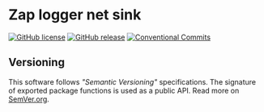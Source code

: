 # Zap logger net sink
[![GitHub license][License img]][License src] [![GitHub release][Release img]][Release src] [![Conventional Commits][Conventional commits badge]][Conventional commits src]

## Versioning
This software follows *"Semantic Versioning"* specifications. The signature of exported package functions is used
as a public API. Read more on [SemVer.org][semver src].

[License img]: https://img.shields.io/github/license/nafigator/zap-net-sink?color=teal
[License src]: https://www.tldrlegal.com/license/mit-license
[Release img]: https://img.shields.io/github/v/tag/nafigator/zap-net-sink?logo=github&color=teal&filter=!*/*
[Release src]: https://github.com/nafigator/zap-net-sink
[Conventional commits src]: https://conventionalcommits.org
[Conventional commits badge]: https://img.shields.io/badge/Conventional%20Commits-1.0.0-teal.svg
[semver src]: http://semver.org
